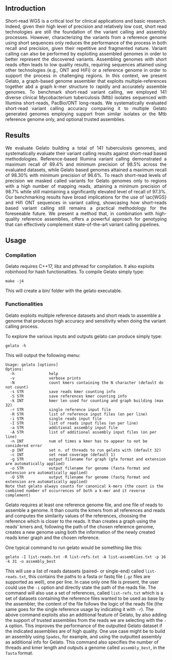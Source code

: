<p align="center">
  <src="https://github.com/albertozeni/gelato/blob/main/media/gelato.png">
</p>

## Introduction
<p align="justify">
Short-read WGS is a critical tool for clinical applications and basic research.
Indeed, given their high level of precision and relatively low cost, short read technologies are still the foundation of the variant calling and assembly processes.
However, characterizing the variants from a reference genome using short sequences only reduces the performance of the process in both recall and precision, given their repetitive and fragmented nature.
Variant calling can also be performed by exploiting assembled genomes in order to better represent the discovered variants.
Assembling genomes with short reads often leads to low quality results, requiring sequences attained using other technologies (e.g., ONT and HiFi) or a reference genome in order to support the process in challenging regions.
In this context, we present Gelato, a graph-based genome assembler that exploits multiple-references together abd a graph k-mer structure to rapidly and accurately assemble genomes.
To benchmark short-read variant calling, we employed 141 diverse clinical Mycobacterium tuberculosis (Mtb) isolates
sequenced with Illumina short-reads, PacBio/ONT long-reads.
We systematically evaluated short-read variant calling accuracy comparing it to multiple Gelato generated genomes employing support from similar isolates or the Mtb reference genome only, and optional trusted assemblies.
</p>

## Results
<p align="justify">
We evaluate Gelato building a total of 141 tuberculosis genomes, and systematically evaluate their variant calling results against short-read based methodologies.
Reference-based Illumina variant calling demonstrated a maximum recall of 89.4% and minimum precision
of 98.5% across the evaluated datasets, while Gelato based genomes attained a maximum recall of 98.30% with minimum precision of 96.6%.
To reach short-read levels of precision we masked called variants for Gelato genomes only to regions with a high number of mapping reads, attaining a minimum precision of 98.7% while still maintaining a significantly elevated level of recall of 97.3%.
Our benchmarking results have broad implications for the use of \ac{WGS} and Hifi ONT sequences in variant calling, showcasing how short-reads based variant calling still remains a practical methodology for the foreseeable future.
We present a method that, in combination with high-quality reference assemblies, offers a powerful approach for genotyping that can effectively complement state-of-the-art variant calling pipelines. 
</p>

## Usage

### Compilation

Gelato requires C++17, libz and pthread for compilation.
It also exploits robinhood for hash functionalities. To compile Gelato simply type:
```
make -j4
```
This will create a bin/ folder with the gelato executable.

### Functionalities

Gelato exploits multiple reference datasets and short reads to assemble a genome that produces high accuracy and sensitivity when doing the variant calling process.

To explore the various inputs and outputs gelato can produce simply type:
```
gelato -h
```
This will output the following menu:
```
Usage: gelato [options]
Options:
  -h               help
  -v               verbose prints
  -N               count kmers containing the N character (default do not count)
  -s STR           save reads kmer counting info
  -S STR           save references kmer counting info
  -k INT           kmer len used for counting and graph building (max 32)
  -r STR           single reference input file
  -R STR           list of reference input files (on per line)
  -i STR           single reads input file
  -I STR           list of reads input files (on per line)
  -a STR           additional assembly input file
  -A STR           list of additional assembly input files (on per line)
  -n INT           num of times a kmer has to appear to not be considered error
  -p INT           set n. of threads to run gelato with (default 32)
  -c INT           set read coverage (default 1)
  -g STR           output filename for graph (gfa format and extension are automatically applied)
  -o STR           output filename for genome (fasta format and extension are automatically applied)
  -O STR           output filename for genome (fastq format and extension are automatically applied)
Note that gelato always counts for canonical k-mers (the count is the combined number of occurrences of both a k-mer and it reverse complement)
```

Gelato requires at least one reference genome file, and one file of reads to assemble a genome.
It than counts the kmers from all references and reads and computes the similarity values of the references, choosing the reference which is closer to the reads.
It than creates a graph using the reads' kmers and, following the path of the chosen reference genome, creates a new genome using both the information of the newly created reads kmer graph and the chosen reference.

One typical command to run gelato would be something like this:
```
gelato -I list-reads.txt -R list-refs.txt -A list-assemblies.txt -p 16 -k 31 -o assembly_best
```
This will use a list of reads datasets (paired- or single-end) called ```list-reads.txt```, this contains the paths to a fasta or fastq file (```.gz``` files are supported as well), one per line.
In case only one file is present, the user could use the ```-i``` option and directly state the path of the reads file.
The command will also use a set of references, called ```list-refs.txt``` which is a set of datasets containing the reference files wanted to be used as base by the assembler, the content of the file follows the logic of the reads file (the same goes for the single reference usage by indicating it with ```-r```).
The above command exploits also an additional feature of Gelato, by also adding the support of trusted assemblies from the reads we are selecting with the ```-A``` option. This improves the performance of the outputted Gelato dataset if the indicated assemblies are of high quality.
One use case might be to build an assembly using ```Spades```, for example, and using the outputted assembly as additional info for Gelato.
This command also specifies the number of threads and kmer length and outputs a genome called ```assembly_best```, in the ```fasta``` format.
